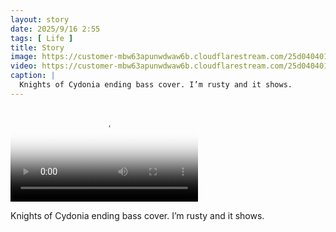 ```yaml
---
layout: story
date: 2025/9/16 2:55
tags: [ Life ]
title: Story
image: https://customer-mbw63apunwdwaw6b.cloudflarestream.com/25d040401b41474297ddff2702a21a4c/thumbnails/thumbnail.jpg
video: https://customer-mbw63apunwdwaw6b.cloudflarestream.com/25d040401b41474297ddff2702a21a4c/downloads/default.mp4
caption: |
  Knights of Cydonia ending bass cover. I’m rusty and it shows.
---
```



<video src='https://customer-mbw63apunwdwaw6b.cloudflarestream.com/25d040401b41474297ddff2702a21a4c/downloads/default.mp4' poster='https://customer-mbw63apunwdwaw6b.cloudflarestream.com/25d040401b41474297ddff2702a21a4c/thumbnails/thumbnail.jpg' aria-describedby='description'><!-- tracks --></video>

<div id='description'>Knights of Cydonia ending bass cover. I’m rusty and it shows.</div>

